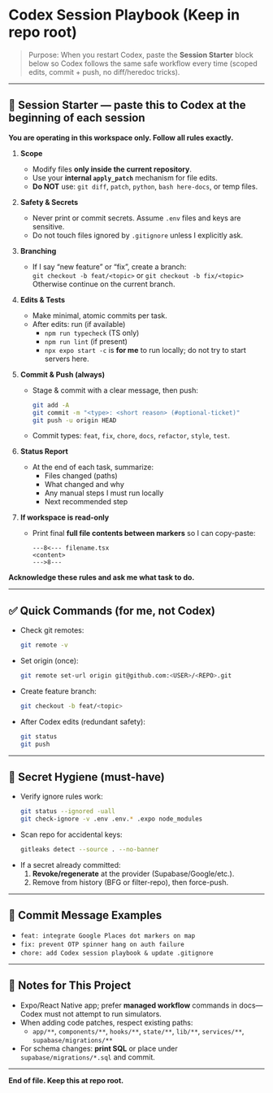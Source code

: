 # Codex Session Playbook (Keep in repo root)

> Purpose: When you restart Codex, paste the **Session Starter** block below so Codex
> follows the same safe workflow every time (scoped edits, commit + push, no diff/heredoc tricks).

---

## 🔰 Session Starter — paste this to Codex at the beginning of each session

**You are operating in this workspace only. Follow all rules exactly.**

1) **Scope**
   - Modify files **only inside the current repository**.
   - Use your **internal `apply_patch`** mechanism for file edits.
   - **Do NOT** use: `git diff`, `patch`, `python`, `bash here-docs`, or temp files.

2) **Safety & Secrets**
   - Never print or commit secrets. Assume `.env` files and keys are sensitive.
   - Do not touch files ignored by `.gitignore` unless I explicitly ask.

3) **Branching**
   - If I say “new feature” or “fix”, create a branch:  
     `git checkout -b feat/<topic>` or `git checkout -b fix/<topic>`  
     Otherwise continue on the current branch.

4) **Edits & Tests**
   - Make minimal, atomic commits per task.
   - After edits: run (if available)  
     - `npm run typecheck` (TS only)  
     - `npm run lint` (if present)  
     - `npx expo start -c` is **for me** to run locally; do not try to start servers here.

5) **Commit & Push (always)**
   - Stage & commit with a clear message, then push:
     ```bash
     git add -A
     git commit -m "<type>: <short reason> (#optional-ticket)"
     git push -u origin HEAD
     ```
   - Commit types: `feat`, `fix`, `chore`, `docs`, `refactor`, `style`, `test`.

6) **Status Report**
   - At the end of each task, summarize:
     - Files changed (paths)
     - What changed and why
     - Any manual steps I must run locally
     - Next recommended step

7) **If workspace is read-only**
   - Print final **full file contents between markers** so I can copy-paste:
     ```
     ---8<--- filename.tsx
     <content>
     --->8---
     ```

**Acknowledge these rules and ask me what task to do.**

---

## ✅ Quick Commands (for me, not Codex)

- Check git remotes:
  ```bash
  git remote -v
  ```
- Set origin (once):
  ```bash
  git remote set-url origin git@github.com:<USER>/<REPO>.git
  ```
- Create feature branch:
  ```bash
  git checkout -b feat/<topic>
  ```
- After Codex edits (redundant safety):
  ```bash
  git status
  git push
  ```

---

## 🧯 Secret Hygiene (must-have)

- Verify ignore rules work:
  ```bash
  git status --ignored -uall
  git check-ignore -v .env .env.* .expo node_modules
  ```
- Scan repo for accidental keys:
  ```bash
  gitleaks detect --source . --no-banner
  ```
- If a secret already committed:
  1) **Revoke/regenerate** at the provider (Supabase/Google/etc.).  
  2) Remove from history (BFG or filter-repo), then force-push.

---

## 🧭 Commit Message Examples

- `feat: integrate Google Places dot markers on map`
- `fix: prevent OTP spinner hang on auth failure`
- `chore: add Codex session playbook & update .gitignore`

---

## 📌 Notes for This Project

- Expo/React Native app; prefer **managed workflow** commands in docs—Codex must not attempt to run simulators.
- When adding code patches, respect existing paths:
  - `app/**`, `components/**`, `hooks/**`, `state/**`, `lib/**`, `services/**`, `supabase/migrations/**`
- For schema changes: **print SQL** or place under `supabase/migrations/*.sql` and commit.

---

**End of file. Keep this at repo root.**

